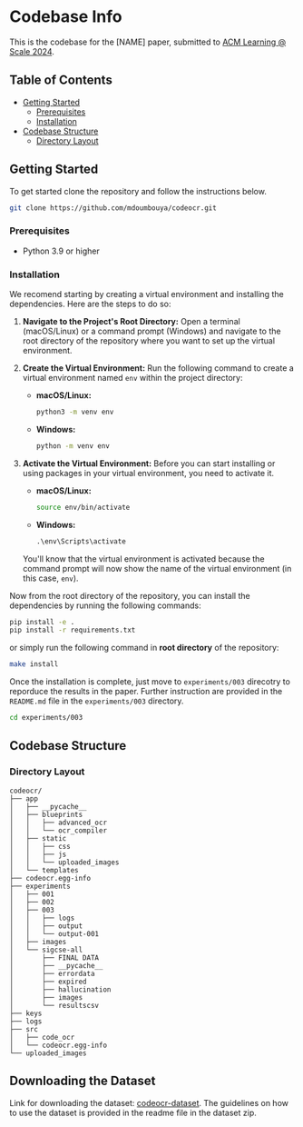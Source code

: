 # Codebase Info

This is the codebase for the [NAME] paper, submitted to [ACM Learning @ Scale 2024](https://learningatscale.hosting.acm.org/las2024/).

## Table of Contents

- [Getting Started](#getting-started)
  - [Prerequisites](#prerequisites)
  - [Installation](#installation)
- [Codebase Structure](#codebase-structure)
  - [Directory Layout](#directory-layout)


## Getting Started

To get started clone the repository and follow the instructions below.

```bash
git clone https://github.com/mdoumbouya/codeocr.git
```

### Prerequisites

- Python 3.9 or higher

### Installation

We recomend starting by creating a virtual environment and installing the dependencies. Here are the steps to do so: 


1. **Navigate to the Project's Root Directory:**
   Open a terminal (macOS/Linux) or a command prompt (Windows) and navigate to the root directory of the repository where you want to set up the virtual environment.

2. **Create the Virtual Environment:**
   Run the following command to create a virtual environment named `env` within the project directory:
   
   - **macOS/Linux:**
     ```sh
     python3 -m venv env
     ```
   - **Windows:**
     ```cmd
     python -m venv env
     ```

3. **Activate the Virtual Environment:**
   Before you can start installing or using packages in your virtual environment, you need to activate it.
    
   - **macOS/Linux:**
     ```sh
     source env/bin/activate
     ```
   - **Windows:**
     ```cmd
     .\env\Scripts\activate
     ```

   You'll know that the virtual environment is activated because the command prompt will now show the name of the virtual environment (in this case, `env`).

Now from the root directory of the repository, you can install the dependencies by running the following commands:
```bash
pip install -e .
pip install -r requirements.txt
```

or simply run the following command in **root directory** of the repository:

```bash
make install
```

Once the installation is complete, just move to `experiments/003` direcotry to reporduce the results in the paper. Further instruction are provided in the `README.md` file in the `experiments/003` directory.

```bash
cd experiments/003
```

## Codebase Structure

### Directory Layout

```
codeocr/
├── app
│   ├── __pycache__
│   ├── blueprints
│   │   ├── advanced_ocr
│   │   └── ocr_compiler
│   ├── static
│   │   ├── css
│   │   ├── js
│   │   └── uploaded_images
│   └── templates
├── codeocr.egg-info
├── experiments
│   ├── 001
│   ├── 002
│   ├── 003
│   │   ├── logs
│   │   ├── output
│   │   └── output-001
│   ├── images
│   └── sigcse-all
│       ├── FINAL DATA
│       ├── __pycache__
│       ├── errordata
│       ├── expired
│       ├── hallucination
│       ├── images
│       └── resultscsv
├── keys
├── logs
├── src
│   ├── code_ocr
│   └── codeocr.egg-info
└── uploaded_images

```

## Downloading the Dataset

Link for downloading the dataset: [codeocr-dataset](https://github.com/mdoumbouya/codeocr/blob/main/code-ocr-dataset-20240516.zip). The guidelines on how to use the dataset is provided in the readme file in the dataset zip.